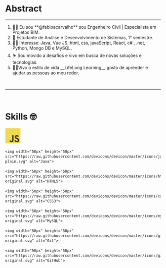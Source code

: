 <h1>Abstract</h1>
<hr>
<ol list-style="none";>
<li >👨‍💻 Eu sou **@fabioacarvalho** sou Engenheiro Civil | Especialista em Projetos BIM. </li>
<li>🌱 Estudante de Análise e Desenvolvimento de Sistemas, 1° semestre. </li>
<li>🐱‍💻 Interesse: Java, Vue JS, html, css, javaScript, React, c# , .net, Python, Mongo DB e MySQL. </li>
<li>⛷ Sou movido a desafios e vivo em busca de novas soluções e tecnologias. </li>
<li>🐱‍🏍Vivo o estilo de vida  __LifeLong Learning__ gosto de aprender e ajudar as pessoas ao meu redor. </li>
</ol>

<br>
<hr>
<br>

<h1>Skills 🤓</h1>

<div>
    <img width="50px" height="50px" src="https://raw.githubusercontent.com/devicons/devicon/master/icons/javascript/javascript-original.svg" alt="javaScript">
    
    <img width="50px" height="50px" src="https://raw.githubusercontent.com/devicons/devicon/master/icons/java/java-plain.svg" alt="Java">
    
    <img width="50px" height="50px" src="https://raw.githubusercontent.com/devicons/devicon/master/icons/html5/html5-original.svg" alt="HTML5">
    
    <img width="50px" height="50px" src="https://raw.githubusercontent.com/devicons/devicon/master/icons/css3/css3-original.svg" alt="CSS3">
    
    <img width="50px" height="50px" src="https://raw.githubusercontent.com/devicons/devicon/master/icons/mysql/mysql-original.svg" alt="MySQL">
    
    <img width="50px" height="50px" src="https://raw.githubusercontent.com/devicons/devicon/master/icons/git/git-original.svg" alt="Git">
    
    <img width="50px" height="50px" src="https://raw.githubusercontent.com/devicons/devicon/master/icons/github/github-original.svg" alt="GitHub">
</div>

<!---
fabioacarvalho/fabioacarvalho is a ✨ special ✨ repository because its `README.md` (this file) appears on your GitHub profile.
You can click the Preview link to take a look at your changes.
--->
